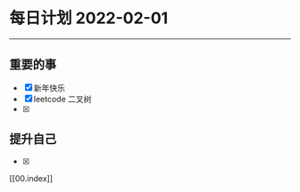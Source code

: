 #  每日计划 2022-02-01
---
## 重要的事
- [x]  新年快乐
- [x]  leetcode 二叉树
- [x]  



## 提升自己
- [x]  
  



[[00.index]]








